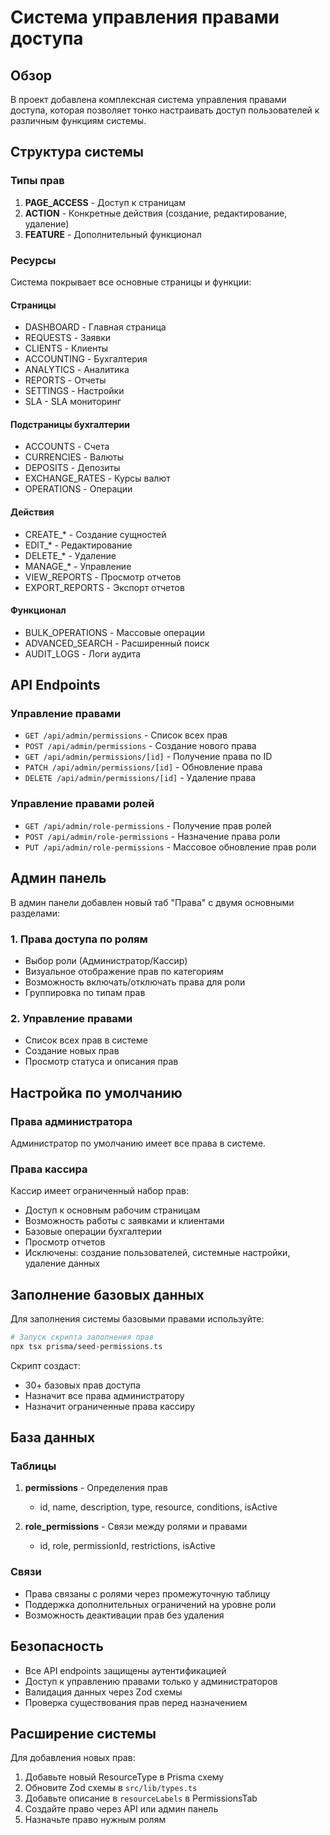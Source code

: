 # Система управления правами доступа

## Обзор

В проект добавлена комплексная система управления правами доступа, которая позволяет тонко настраивать доступ пользователей к различным функциям системы.

## Структура системы

### Типы прав

1. **PAGE_ACCESS** - Доступ к страницам
2. **ACTION** - Конкретные действия (создание, редактирование, удаление)
3. **FEATURE** - Дополнительный функционал

### Ресурсы

Система покрывает все основные страницы и функции:

#### Страницы
- DASHBOARD - Главная страница
- REQUESTS - Заявки
- CLIENTS - Клиенты
- ACCOUNTING - Бухгалтерия
- ANALYTICS - Аналитика
- REPORTS - Отчеты
- SETTINGS - Настройки
- SLA - SLA мониторинг

#### Подстраницы бухгалтерии
- ACCOUNTS - Счета
- CURRENCIES - Валюты
- DEPOSITS - Депозиты
- EXCHANGE_RATES - Курсы валют
- OPERATIONS - Операции

#### Действия
- CREATE_* - Создание сущностей
- EDIT_* - Редактирование
- DELETE_* - Удаление
- MANAGE_* - Управление
- VIEW_REPORTS - Просмотр отчетов
- EXPORT_REPORTS - Экспорт отчетов

#### Функционал
- BULK_OPERATIONS - Массовые операции
- ADVANCED_SEARCH - Расширенный поиск
- AUDIT_LOGS - Логи аудита

## API Endpoints

### Управление правами
- `GET /api/admin/permissions` - Список всех прав
- `POST /api/admin/permissions` - Создание нового права
- `GET /api/admin/permissions/[id]` - Получение права по ID
- `PATCH /api/admin/permissions/[id]` - Обновление права
- `DELETE /api/admin/permissions/[id]` - Удаление права

### Управление правами ролей
- `GET /api/admin/role-permissions` - Получение прав ролей
- `POST /api/admin/role-permissions` - Назначение права роли
- `PUT /api/admin/role-permissions` - Массовое обновление прав роли

## Админ панель

В админ панели добавлен новый таб "Права" с двумя основными разделами:

### 1. Права доступа по ролям
- Выбор роли (Администратор/Кассир)
- Визуальное отображение прав по категориям
- Возможность включать/отключать права для роли
- Группировка по типам прав

### 2. Управление правами
- Список всех прав в системе
- Создание новых прав
- Просмотр статуса и описания прав

## Настройка по умолчанию

### Права администратора
Администратор по умолчанию имеет все права в системе.

### Права кассира
Кассир имеет ограниченный набор прав:
- Доступ к основным рабочим страницам
- Возможность работы с заявками и клиентами
- Базовые операции бухгалтерии
- Просмотр отчетов
- Исключены: создание пользователей, системные настройки, удаление данных

## Заполнение базовых данных

Для заполнения системы базовыми правами используйте:

```bash
# Запуск скрипта заполнения прав
npx tsx prisma/seed-permissions.ts
```

Скрипт создаст:
- 30+ базовых прав доступа
- Назначит все права администратору
- Назначит ограниченные права кассиру

## База данных

### Таблицы

1. **permissions** - Определения прав
   - id, name, description, type, resource, conditions, isActive

2. **role_permissions** - Связи между ролями и правами
   - id, role, permissionId, restrictions, isActive

### Связи
- Права связаны с ролями через промежуточную таблицу
- Поддержка дополнительных ограничений на уровне роли
- Возможность деактивации прав без удаления

## Безопасность

- Все API endpoints защищены аутентификацией
- Доступ к управлению правами только у администраторов
- Валидация данных через Zod схемы
- Проверка существования прав перед назначением

## Расширение системы

Для добавления новых прав:

1. Добавьте новый ResourceType в Prisma схему
2. Обновите Zod схемы в `src/lib/types.ts`
3. Добавьте описание в `resourceLabels` в PermissionsTab
4. Создайте право через API или админ панель
5. Назначьте право нужным ролям
